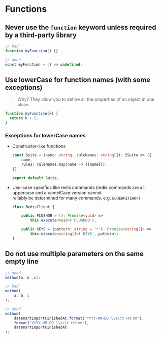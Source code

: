 # Functions

## **Never use the** `function` **keyword unless required by a third-party library**

```typescript
// bad
function myFunction() {}

// good
const myFunction = () => undefined;
```

## **Use lowerCase for function names** \(with some exceptions\)

> Why? They allow you to define all the properties of an object in one place.

```javascript
function myFunction(k) {
  return k + 1;
}
```

### Exceptions for lowerCase names

* Constructor-like functions

  ```typescript
  const Suite = (name: string, ruleNames: string[]): ISuite => ({
      name,
      rules: ruleNames.map(name => ({name})),
  });

  export default Suite;
  ```

* Use-case specifics like redis commands \(redis commands are all uppercase and a camelCase version cannot  
  reliably be determined for many commands, e.g. `BGREWRITEAOF`\)

  ```typescript
  class RedisClient {

      public FLUSHDB = (): Promise<void> =>
          this.execute<void>('FLUSHDB');

      public KEYS = (pattern: string = '*'): Promise<string[]> =>
          this.execute<string[]>('KEYS', pattern);
  }
  ```

## **Do not use multiple parameters on the same empty line**

```javascript
// good
method(a, b ,c);

// bad
method(
    a, b, c
);

// good
method(
    datamartImportFinishedAt.format("YYYY-MM-DD \\a\\t HH:mm"),
    format("YYYY-MM-DD \\a\\t HH:mm"),
    datamartImportFinishedAt
);
```

